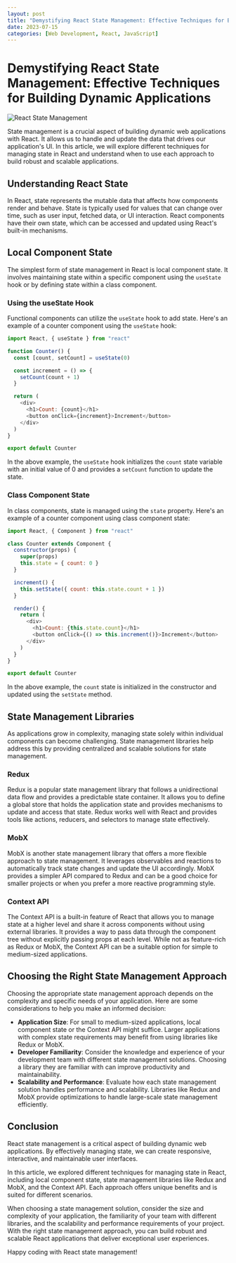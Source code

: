 ```yaml
---
layout: post
title: "Demystifying React State Management: Effective Techniques for Building Dynamic Applications"
date: 2023-07-15
categories: [Web Development, React, JavaScript]
---
```


# Demystifying React State Management: Effective Techniques for Building Dynamic Applications

![React State Management](/assets/images/react-state-management.jpg)

State management is a crucial aspect of building dynamic web applications with React. It allows us to handle and update the data that drives our application's UI. In this article, we will explore different techniques for managing state in React and understand when to use each approach to build robust and scalable applications.

## Understanding React State

In React, state represents the mutable data that affects how components render and behave. State is typically used for values that can change over time, such as user input, fetched data, or UI interaction. React components have their own state, which can be accessed and updated using React's built-in mechanisms.

## Local Component State

The simplest form of state management in React is local component state. It involves maintaining state within a specific component using the `useState` hook or by defining state within a class component.

### Using the useState Hook

Functional components can utilize the `useState` hook to add state. Here's an example of a counter component using the `useState` hook:

```javascript
import React, { useState } from "react"

function Counter() {
  const [count, setCount] = useState(0)

  const increment = () => {
    setCount(count + 1)
  }

  return (
    <div>
      <h1>Count: {count}</h1>
      <button onClick={increment}>Increment</button>
    </div>
  )
}

export default Counter
```

In the above example, the `useState` hook initializes the `count` state variable with an initial value of 0 and provides a `setCount` function to update the state.

### Class Component State

In class components, state is managed using the `state` property. Here's an example of a counter component using class component state:

```javascript
import React, { Component } from "react"

class Counter extends Component {
  constructor(props) {
    super(props)
    this.state = { count: 0 }
  }

  increment() {
    this.setState({ count: this.state.count + 1 })
  }

  render() {
    return (
      <div>
        <h1>Count: {this.state.count}</h1>
        <button onClick={() => this.increment()}>Increment</button>
      </div>
    )
  }
}

export default Counter
```

In the above example, the `count` state is initialized in the constructor and updated using the `setState` method.

## State Management Libraries

As applications grow in complexity, managing state solely within individual components can become challenging. State management libraries help address this by providing centralized and scalable solutions for state management.

### Redux

Redux is a popular state management library that follows a unidirectional data flow and provides a predictable state container. It allows you to define a global store that holds the application state and provides mechanisms to update and access that state. Redux works well with React and provides tools like actions, reducers, and selectors to manage state effectively.

### MobX

MobX is another state management library that offers a more flexible approach to state management. It leverages observables and reactions to automatically track state changes and update the UI accordingly. MobX provides a simpler API compared to Redux and can be a good choice for smaller projects or when you prefer a more reactive programming style.

### Context API

The Context API is a built-in feature of React that allows you to manage state at a higher level and share it across components without using external libraries. It provides a way to pass data through the component tree without explicitly passing props at each level. While not as feature-rich as Redux or MobX, the Context API can be a suitable option for simple to medium-sized applications.

## Choosing the Right State Management Approach

Choosing the appropriate state management approach depends on the complexity and specific needs of your application. Here are some considerations to help you make an informed decision:

- **Application Size**: For small to medium-sized applications, local component state or the Context API might suffice. Larger applications with complex state requirements may benefit from using libraries like Redux or MobX.
- **Developer Familiarity**: Consider the knowledge and experience of your development team with different state management solutions. Choosing a library they are familiar with can improve productivity and maintainability.
- **Scalability and Performance**: Evaluate how each state management solution handles performance and scalability. Libraries like Redux and MobX provide optimizations to handle large-scale state management efficiently.

## Conclusion

React state management is a critical aspect of building dynamic web applications. By effectively managing state, we can create responsive, interactive, and maintainable user interfaces.

In this article, we explored different techniques for managing state in React, including local component state, state management libraries like Redux and MobX, and the Context API. Each approach offers unique benefits and is suited for different scenarios.

When choosing a state management solution, consider the size and complexity of your application, the familiarity of your team with different libraries, and the scalability and performance requirements of your project. With the right state management approach, you can build robust and scalable React applications that deliver exceptional user experiences.

Happy coding with React state management!
